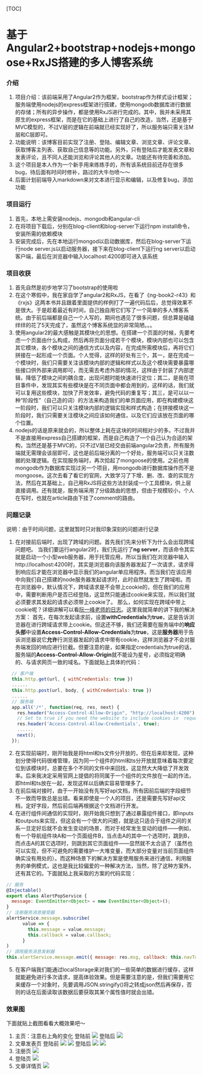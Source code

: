 [TOC]
# 基于Angular2+bootstrap+nodejs+mongoose+RxJS搭建的多人博客系统
### 介绍
1. 项目介绍：该前端采用了Angular2作为框架，bootstrap作为样式设计框架；服务端使用nodejs的express框架进行搭建，使用mongodb数据库进行数据的存储；所有的异步操作，都是使用RxJS进行完成的。其中，我并未采用其原生的express框架，而是在它的基础上进行了自己的改造，当然，还是基于MVC模型的，不过V层的逻辑在前端就已经实现好了，所以服务端只需关注M层和C层即可。
2. 功能说明：该博客目前实现了注册、登陆、编辑文章、浏览文章、评论文章、获取博客主列表、获取自己信息等的功能。另外，只有登陆后才能发表文章和发表评论，且不同人还能浏览和评论其他人的文章。功能还有待完善和添加。
3. 这个项目是本人作为一个新手用来练练手的，所有该系统目前还存在很多bug，待后面有时间时修补，路过的大牛勿喷～～
4. 后面计划前端导入markdown来对文本进行显示和编辑，以及修复bug，添加功能
### 项目运行
1. 首先，本地上需安装nodejs、mongodb和angular-cli
2. 在将项目下载后，分别在blog-client和blog-server下运行npm install命令，安装所需的依赖模块
3. 安装完成后，先在本地运行mongod以启动数据库，然后在blog-server下运行node server.js以启动服务器，接下来在blog-client下运行ng server以启动客户端，最后在浏览器中输入localhost:4200即可进入该系统
### 项目收获
1. 首先自然是初步地学习了bootstrap的使用啦
2. 在这个寒假中，我在家自学了angular2和RxJS，在看了《ng-book2-r43》和《rxjs》这两本书并且跟着里面提供的样例打了一遍代码后后，总觉得效果不是很大。于是趁着最近有时间，自己独自用它们写了一个简单的多人博客系统。由于前后端都是自己一个人写的，期间也遇见了很多问题，但总算是磕磕绊绊的花了5天完成了，虽然这个博客系统显的非常简陋。。。
3. 使用angular2的最大感触是其模块化的思想。在搭建一个页面的时候，先要考虑一个页面由什么构成，然后再将页面分成若干个模块，模块内部也可以包含其它模块，各个模块之间的通信方式以及内容，在完成所需模块后，再将它们拼接在一起形成一个页面。个人觉得，这样的好处有三个，其一，是在完成一个模块时，我们只需要关注该模块内部的逻辑和样式以及这个模块需要暴露哪些接口供外部来调用即可，而无需去考虑外部的情况，这样由于封装了内部逻辑，降低了模块之间的耦合度，出现问题时能快速进行定位；其二，是我在项目事件中，发现其实有些模块是在不同页面中都会用到的，这样的话，我们就可以复用这些模块，加快了开发效率，避免代码的重复写；其三，是可以以一种“阶段性”（自己造的词）的方法来构造我们的单页面应用，即在构建模块这一阶段时，我们可以只关注模块内部的逻辑实现和样式构造；在拼接模块这一阶段时，我们只需要关注模块之间应该如何通信，以及它们应该放在页面的哪个位置。
4. nodejs的话是原来就会的，所以整体上耗在这块的时间相对少的多。不过我并不是直接用express自己搭建的框架，而是自己构造了一个自己认为合适的架构，当然还是基于MVC的，只不过V层已经交由前端angular2负责，所有服务端就无需理会该层即可，这也是前后端分离的一个好处，服务端可以只关注数据的处理逻辑。在实现服务端时，再次拾起了mongoose的使用。之前也用mongodb作为数据库实现过另一个项目，用mongodb进行数据库操作而不是mongoose。这次去看了看它的官网，大致学习了下增、删、改、查的实现方法，然后在其基础上，自己用RxJS将这些方法封装成一个工具模块，供上层直接调用。还有就是，服务端采用了分级路由的思想，但由于规模较小，个人在写时，也就在article路由下挂了comment的路由。
### 问题记录
说明：由于时间问题，这里就暂时只对我印象深刻的问题进行记录
1. 在对接前后端时，出现了跨域的问题。首先我们先来分析下为什么会出现跨域问题吧。
当我们要运行angular2时，我们先运行了**ng server**，而该命令其实就是启动一个小型web服务器，用于托管应用，所以当我们在浏览器中输入http://localhost:4200时，其实是浏览器向该服务器发起了一次请求，请求得到响应后才能在浏览器中显示我们的angular单应用程序。而当我们在该应用中向我们自己搭建的node服务器发起请求时，此时自然就发生了跨域啦。而在浏览器中，默认情况下，跨域请求是不会带上cookie的，但在我们的应用中，需要判断用户是否已经登陆，这显然只能通过cookie来实现，所以我们就必须要求其发起的请求必须带上cookie了。
那么，如何实现在跨域中带上cookie呢？详细讲解可以看[阮一峰老师的日志](http://www.ruanyifeng.com/blog/2016/04/cors.html)。这里我就简单的讲下我的解决方案：
首先，在每次发起请求前，设置**withCredentials**为**true**，这是告诉浏览器在进行跨域请求带上cookie。但这还不够，我们还需要在服务端中的**响应头部**中设置**Access-Control-Allow-Credentials**为**true**，这是**服务器**用于告诉浏览器说它**允许**行浏览器发起的请求中带有cookie，这样浏览器才不会对服务端发回的响应进行拦截。但要注意的是，如果指定credentials为true的话，服务端的**Access-Control-Allow-Origin**就不能设为星号，必须指定明确的、与请求网页一致的域名。下面就贴上具体的代码：
```javascript
  // 客户端
  this.http.get(url, { withCredentials: true })
  ......
  this.http.post(url, body, { withCredentials: true })
  ......
  // 服务端
  app.all('/*', function(req, res, next) {
    res.header("Access-Control-Allow-Origin", "http://localhost:4200");
    // Set to true if you need the website to include cookies in  requests
    res.header('Access-Control-Allow-Credentials', true);
    ......
    next();
  });
```
2. 在实现前端时，刚开始我是将html和ts文件分开放的，但在后来却发现，这种划分使得代码很难管理，因为同一个组件的html和ts分开放就意味着每次要定位到该模块时，总要在多个不同的文件中来回找，这显然大大降低了开发效率。后来我决定采用官网上提倡的将同属于一个组件的文件放在一起的作法，即html和ts放在一起，发现这样以后确实容易管理多了。
3. 在前后端对接时，由于一开始没有先写好api文档，所有因前后端的字段细节不一致而导致总是出错。看来即使是一个人的项目，还是需要先写好api文档，定好字段，然后前后端再根据这个文档进行开发。
4. 在进行组件间通信的实现时，刚开始我只想到了通过暴露组件接口，即inputs和outputs来实现，但这会有一个很大的问题，就是这只适合于组件之间的关系一旦定好后就不会发生变动的场景，而对于经常发生变动的组件——例如，有一个导航组件块A和一个页面组件B，当点击A的其中一个选项时，跳到B，而点击A的其它选项时，则跳到其它页面组件——显然就不太合适了（虽然也可以实现，但不可避免的需要维护一大堆变量，而大部分变量对当前页面组件确实没有用处的）。而这种场景下的解决方案是使用服务来进行通信，利用服务的单例模式，这也是我比较偏爱的一种解决方法，当然，除了这种方案外，还有其它的。下面就贴上我采取的方案的代码实现：
```javascript
// 服务
@Injectable()
export class AlertPopService {
  message: EventEmitter<Object> = new EventEmitter<Object>();
}
// 注册服务消息接受器
alertService.message.subscribe(
      value => {
        this.message = value.message;
        this.callback = value.callback;
      }
)
// 调用服务消息发射器
this.alertService.message.emit({ message: res.msg, callback: this.navToHome.bind(this) });
```
5. 在客户端我们能通过localStorage来对我们的一些简单的数据进行缓存，这样就能避免进行多次请求，提高体验效果。但是需要注意的是，但我们需要用它来缓存一个对象时，先要调用JSON.stringify()将之转成json然后再保存，否则的话在后面读取该数据后要获取其某个属性值时就会出错。
### 效果图
下面就贴上截图看看大概效果吧～
1. 主页：注意右上角的变化
登陆前
![](./screenshot/home-1.png) 
登陆后
![](./screenshot/home-2.png) 
2. 文章发表页
登陆前
![](./screenshot/my-blog-1.png) 
![](./screenshot/my-blog-2.png) 
登陆后
![](./screenshot/my-blog-3.png) 
![](./screenshot/my-blog-4.png) 
3. 注册页
![](./screenshot/register.png) 
4. 登陆页
![](./screenshot/login.png) 
5. 文章详情页
![](./screenshot/article.png) 
